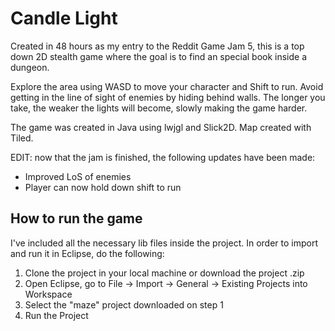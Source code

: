 # Candle Light

Created in 48 hours as my entry to the Reddit Game Jam 5, this is a top down 2D stealth game where the goal is to find an special book inside a dungeon.

Explore the area using WASD to move your character and Shift to run. Avoid getting in the line of sight of enemies by hiding behind walls. The longer you take, the weaker the lights will become, slowly making the game harder.

The game was created in Java using lwjgl and Slick2D. Map created with Tiled.



EDIT: now that the jam is finished, the following updates have been made:

- Improved LoS of enemies
- Player can now hold down shift to run

## How to run the game

I've included all the necessary lib files inside the project. In order to import and run it in Eclipse, do the following:

1. Clone the project in your local machine or download the project .zip
2. Open Eclipse, go to File -> Import -> General -> Existing Projects into Workspace
3. Select the "maze" project downloaded on step 1
4. Run the Project

